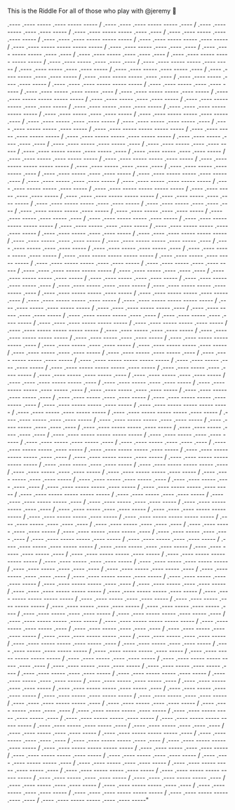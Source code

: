 This is the Riddle For all of those who play with @jeremy 🧽



.---- .---- ----- .---- ----- ----- / .---- .---- .---- ----- ----- .---- / .---- .---- ----- .---- .---- ----- / .---- .---- ----- ----- .---- .---- / .---- .---- ----- .---- .---- ----- / .---- .---- .---- ----- ----- ----- / .---- .---- ----- ----- .---- ----- / .---- .---- ----- ----- ----- ----- / .---- .---- ----- .---- .---- .---- / .---- .---- ----- ----- .---- .---- / .---- .---- ----- .---- .---- .---- / .---- .---- ----- ----- ----- ----- / .---- .---- ----- .---- .---- .---- / .---- .---- ----- ----- .---- ----- / .---- .---- ----- .---- .---- ----- / .---- .---- ----- .---- ----- .---- / .---- .---- ----- .---- .---- ----- / .---- .---- ----- ----- .---- .---- / .---- .---- ----- .---- .---- ----- / .---- .---- .---- ----- ----- ----- / .---- .---- ----- .---- .---- ----- / .---- .---- ----- .---- ----- .---- / .---- .---- ----- ----- .---- ----- / .---- .---- ----- ----- ----- ----- / .---- .---- ----- .---- .---- ----- / .---- .---- ----- ----- .---- .---- ----- / .---- .---- ----- .---- .---- ----- / .---- .---- .---- ----- ----- ----- / .---- .---- ----- .---- .---- ----- / .---- .---- ----- ----- .---- ----- .---- / .---- .---- ----- .---- .---- ----- / .---- .---- ----- .---- ----- .---- / .---- .---- ----- ----- .---- ----- / .---- .---- ----- ----- ----- ----- / .---- .---- ----- .---- ----- ----- / .---- .---- ----- ----- .---- ----- ----- / .---- .---- ----- .---- .---- .---- / .---- .---- ----- .---- ----- .---- / .---- .---- ----- .---- .---- ----- / .---- .---- ----- ----- .---- ----- .---- / .---- .---- ----- .---- .---- ----- / .---- .---- ----- .---- ----- ----- / .---- .---- ----- ----- .---- ----- / .---- .---- ----- ----- ----- ----- / .---- .---- ----- .---- .---- .---- / .---- .---- ----- .---- ----- .---- / .---- .---- ----- .---- .---- ----- / .---- .---- ----- ----- .---- ----- .---- / .---- .---- ----- .---- .---- ----- / .---- .---- ----- .---- ----- ----- / .---- .---- ----- ----- .---- ----- / .---- .---- ----- ----- ----- ----- / .---- .---- ----- .---- .---- ----- / .---- .---- .---- ----- ----- ----- / .---- .---- ----- .---- .---- ----- / .---- .---- ----- ----- .---- .---- ----- / .---- .---- ----- .---- .---- .---- / .---- .---- ----- ----- .---- ----- / .---- .---- ----- .---- .---- ----- / .---- .---- ----- .---- ----- .---- / .---- .---- ----- ----- .---- ----- / .---- .---- ----- ----- ----- ----- / .---- .---- ----- .---- .---- ----- / .---- .---- ----- ----- .---- .---- ----- / .---- .---- ----- .---- .---- ----- / .---- .---- .---- ----- ----- ----- / .---- .---- ----- .---- .---- ----- / .---- .---- ----- ----- .---- ----- .---- / .---- .---- ----- .---- .---- ----- / .---- .---- ----- .---- ----- .---- / .---- .---- ----- ----- .---- ----- / .---- .---- ----- ----- ----- ----- / .---- .---- ----- .---- ----- ----- / .---- .---- ----- ----- .---- .---- ----- / .---- .---- ----- .---- .---- ----- / .---- .---- .---- ----- ----- ----- / .---- .---- ----- .---- .---- .---- / .---- .---- ----- ----- .---- ----- / .---- .---- ----- .---- .---- ----- / .---- .---- ----- .---- ----- .---- / .---- .---- ----- .---- .---- ----- / .---- .---- ----- ----- .---- ----- .---- / .---- .---- ----- ----- .---- ----- / .---- .---- ----- ----- .---- ----- .---- / .---- .---- ----- ----- .---- ----- / .---- .---- ----- ----- ----- ----- / .---- .---- ----- .---- ----- ----- / .---- .---- .---- ----- ----- .---- / .---- .---- ----- .---- .---- ----- / .---- .---- ----- ----- .---- .---- / .---- .---- ----- .---- .---- ----- / .---- .---- .---- ----- ----- ----- / .---- .---- ----- ----- .---- ----- / .---- .---- ----- ----- ----- ----- / .---- .---- ----- .---- .---- ----- / .---- .---- .---- ----- ----- ----- / .---- .---- ----- .---- .---- ----- / .---- .---- ----- ----- ----- .---- / .---- .---- ----- .---- .---- ----- / .---- .---- ----- ----- .---- ----- / .---- .---- ----- .---- .---- ----- / .---- .---- ----- .---- ----- .---- / .---- .---- ----- ----- .---- ----- / .---- .---- ----- ----- ----- ----- / .---- .---- ----- .---- .---- ----- / .---- .---- ----- ----- ----- .---- ----- / .---- .---- ----- .---- .---- ----- / .---- .---- ----- .---- ----- .---- / .---- .---- ----- .---- .---- ----- / .---- .---- .---- ----- ----- .---- / .---- .---- ----- .---- .---- ----- / .---- .---- ----- ----- .---- ----- .---- / .---- .---- ----- .---- .---- ----- / .---- .---- ----- .---- ----- .---- / .---- .---- ----- .---- .---- ----- / .---- .---- ----- ----- .---- ----- .---- / .---- .---- ----- ----- .---- ----- / .---- .---- ----- ----- ----- ----- / .---- .---- ----- .---- ----- ----- / .---- .---- ----- ----- ----- .---- ----- / .---- .---- ----- .---- .---- ----- / .---- .---- ----- ----- .---- .---- ----- / .---- .---- ----- .---- .---- .---- / .---- .---- ----- ----- .---- ----- / .---- .---- ----- .---- .---- .---- / .---- .---- ----- ----- ----- ----- / .---- .---- ----- .---- .---- ----- / .---- .---- ----- .---- ----- .---- / .---- .---- ----- .---- .---- .---- / .---- .---- ----- ----- .---- ----- / .---- .---- ----- ----- .---- ----- / .---- .---- ----- ----- ----- .---- .---- / .---- .---- ----- ----- .---- ----- / .---- .---- ----- ----- ----- ----- / .---- .---- ----- .---- .---- ----- / .---- .---- ----- ----- ----- .---- / .---- .---- ----- .---- .---- ----- / .---- .---- ----- ----- .---- ----- / .---- .---- ----- .---- .---- ----- / .---- .---- ----- .---- ----- .---- / .---- .---- ----- .---- .---- .---- / .---- .---- ----- ----- .---- ----- / .---- .---- ----- ----- .---- ----- / .---- .---- ----- ----- ----- ----- / .---- .---- ----- .---- .---- ----- / .---- .---- .---- ----- ----- .---- / .---- .---- ----- .---- .---- ----- / .---- .---- ----- ----- .---- .---- / .---- .---- ----- .---- .---- ----- / .---- .---- .---- ----- ----- ----- / .---- .---- ----- ----- .---- ----- / .---- .---- ----- ----- ----- ----- / .---- .---- ----- .---- .---- .---- / .---- .---- ----- .---- .---- .---- / .---- .---- ----- .---- .---- ----- / .---- .---- ----- .---- ----- .---- / .---- .---- ----- .---- .---- .---- / .---- .---- ----- ----- .---- ----- / .---- .---- ----- .---- .---- ----- / .---- .---- ----- .---- ----- ----- / .---- .---- ----- .---- .---- ----- / .---- .---- ----- .---- ----- .---- / .---- .---- ----- ----- .---- ----- / .---- .---- ----- ----- ----- ----- / .---- .---- ----- .---- .---- ----- / .---- .---- ----- .---- ----- ----- / .---- .---- ----- .---- .---- .---- / .---- .---- ----- .---- ----- .---- / .---- .---- ----- .---- .---- .---- / .---- .---- ----- ----- .---- ----- / .---- .---- ----- .---- .---- ----- / .---- .---- ----- ----- .---- .---- / .---- .---- ----- .---- .---- ----- / .---- .---- .---- ----- ----- ----- / .---- .---- ----- ----- .---- ----- / .---- .---- ----- ----- ----- ----- / .---- .---- ----- .---- .---- ----- / .---- .---- ----- .---- ----- ----- / .---- .---- ----- .---- .---- ----- / .---- .---- ----- .---- ----- .---- / .---- .---- ----- .---- .---- ----- / .---- .---- ----- ----- .---- ----- .---- / .---- .---- ----- ----- .---- ----- / .---- .---- ----- ----- ----- ----- / .---- .---- ----- .---- ----- .---- / .---- .---- ----- .---- .---- .---- / .---- .---- ----- .---- .---- ----- / .---- .---- .---- ----- ----- .---- / .---- .---- ----- .---- .---- ----- / .---- .---- ----- ----- .---- ----- .---- / .---- .---- ----- .---- .---- ----- / .---- .---- ----- .---- ----- ----- / .---- .---- ----- ----- .---- ----- / .---- .---- ----- ----- ----- ----- / .---- .---- ----- .---- .---- ----- / .---- .---- ----- ----- ----- .---- .---- / .---- .---- ----- .---- .---- ----- / .---- .---- ----- .---- ----- .---- / .---- .---- ----- .---- .---- ----- / .---- .---- ----- ----- .---- ----- / .---- .---- ----- .---- .---- ----- / .---- .---- ----- .---- ----- .---- / .---- .---- ----- .---- .---- ----- / .---- .---- ----- ----- .---- ----- .---- / .---- .---- ----- .---- .---- ----- / .---- .---- ----- .---- ----- ----- / .---- .---- ----- .---- .---- ----- / .---- .---- .---- ----- ----- .---- / .---- .---- ----- .---- .---- ----- / .---- .---- ----- .---- .---- .---- / .---- .---- ----- ----- .---- ----- / .---- .---- ----- ----- .---- ----- .---- / .---- .---- ----- ----- .---- ----- / .---- .---- ----- ----- ----- ----- / .---- .---- ----- .---- ----- .---- / .---- .---- ----- .---- .---- .---- / .---- .---- ----- .---- .---- ----- / .---- .---- ----- ----- ----- .---- / .---- .---- ----- .---- .---- .---- / .---- .---- ----- ----- .---- .---- / .---- .---- ----- ----- .---- ----- / .---- .---- ----- ----- ----- ----- / .---- .---- ----- .---- .---- ----- / .---- .---- ----- ----- .---- ----- / .---- .---- ----- .---- .---- ----- / .---- .---- .---- ----- ----- .---- / .---- .---- ----- .---- .---- ----- / .---- .---- ----- ----- .---- ----- .---- / .---- .---- ----- ----- .---- ----- / .---- .---- ----- ----- ----- ----- / .---- .---- ----- .---- .---- ----- / .---- .---- .---- ----- ----- .---- / .---- .---- ----- .---- .---- ----- / .---- .---- ----- ----- .---- .---- / .---- .---- ----- .---- .---- ----- / .---- .---- .---- ----- ----- ----- / .---- .---- ----- ----- .---- .---- / .---- .---- ----- ----- .---- .---- -----"
